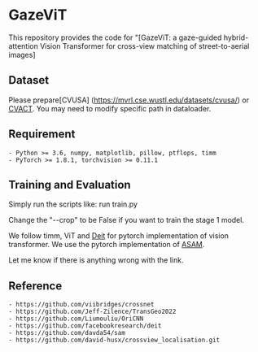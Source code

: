 # GazeViT
This repository provides the code for "[GazeViT: a gaze-guided hybrid-attention Vision Transformer for cross-view matching of street-to-aerial images]

## Dataset
Please prepare[CVUSA] (https://mvrl.cse.wustl.edu/datasets/cvusa/) or [CVACT](https://github.com/Liumouliu/OriCNN). You may need to modify specific path in dataloader.

## Requirement
	- Python >= 3.6, numpy, matplotlib, pillow, ptflops, timm
    - PyTorch >= 1.8.1, torchvision >= 0.11.1
	
## Training and Evaluation
Simply run the scripts like:
    run train.py

Change the "--crop" to be False if you want to train the  stage 1 model. 

We follow timm, ViT and [Deit](https://github.com/facebookresearch/deit) for pytorch implementation of vision transformer. We use the pytorch implementation of [ASAM](https://github.com/davda54/sam).

Let me know if there is anything wrong with the link.
    
## Reference
    - https://github.com/viibridges/crossnet
    - https://github.com/Jeff-Zilence/TransGeo2022
    - https://github.com/Liumouliu/OriCNN
    - https://github.com/facebookresearch/deit
    - https://github.com/davda54/sam
    - https://github.com/david-husx/crossview_localisation.git

